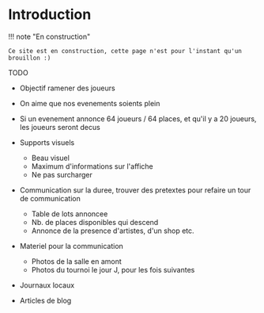 # Introduction

!!! note "En construction"

    Ce site est en construction, cette page n'est pour l'instant qu'un brouillon :)

TODO

- Objectif ramener des joueurs
- On aime que nos evenements soients plein
- Si un evenement annonce 64 joueurs / 64 places, et qu'il y a 20 joueurs, les joueurs seront decus
- Supports visuels
    - Beau visuel
    - Maximum d'informations sur l'affiche
    - Ne pas surcharger
- Communication sur la duree, trouver des pretextes pour refaire un tour de communication
    - Table de lots annoncee
    - Nb. de places disponibles qui descend
    - Annonce de la presence d'artistes, d'un shop etc.

- Materiel pour la communication
    - Photos de la salle en amont
    - Photos du tournoi le jour J, pour les fois suivantes

- Journaux locaux
- Articles de blog
